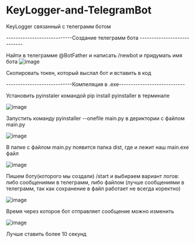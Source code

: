 # KeyLogger-and-TelegramBot
KeyLogger связанный с телеграмм ботом

----------------------------Создание телеграмм бота ----------------------------

Найти в телеграмме @BotFather  и написать /newbot и придумать имя бота
![image](https://user-images.githubusercontent.com/81647057/174259900-f4fbd574-99de-4c40-bed5-fa7e19b9cee7.png)

Скопировать токен, который выслал бот и вставить в код

----------------------------Компеляция в .exe----------------------------

Установить pyinstaler командой pip install pyinstaller в терминале

![image](https://user-images.githubusercontent.com/81647057/174260721-1bd976a6-4f8f-4588-b8a0-4f6ac719a6df.png)

Запустить команду pyinstaller --onefile main.py в дериктории с файлом main.py

![image](https://user-images.githubusercontent.com/81647057/174261301-581676b6-afdd-4f53-8a5e-7e2660233030.png)

В папке с файлом main.py появится папка dist, где и лежит наш main.exe файл

![image](https://user-images.githubusercontent.com/81647057/174261611-c7105768-b97d-4760-8c25-c6de710a04b8.png)

Пишем боту(которого мы создали) /start и выбираем вариант логов: либо сообщениями в телеграмм, либо файлом (лучше сообщениями в телеграмм, так как сохранение в файл работает не всегда коректно)

![image](https://user-images.githubusercontent.com/81647057/174263293-566f454f-0e0a-4285-8b7b-389df715eb2e.png)

Время через которое бот отправляет сообщение можно изменить

![image](https://user-images.githubusercontent.com/81647057/174263383-002787ed-495d-4525-9a30-0420906bf108.png)

Лучше ставить более 10 секунд
